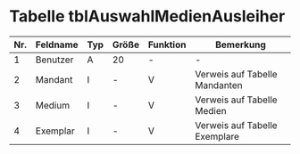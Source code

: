 
# Tabelle tblAuswahlMedienAusleiher



Nr.|Feldname|Typ|Größe|Funktion|Bemerkung
---|---|---|---|---|---
1|Benutzer|A|20|-|-
2|Mandant|I|-|V|Verweis auf Tabelle Mandanten
3|Medium|I|-|V|Verweis auf Tabelle Medien
4|Exemplar|I|-|V|Verweis auf Tabelle Exemplare

